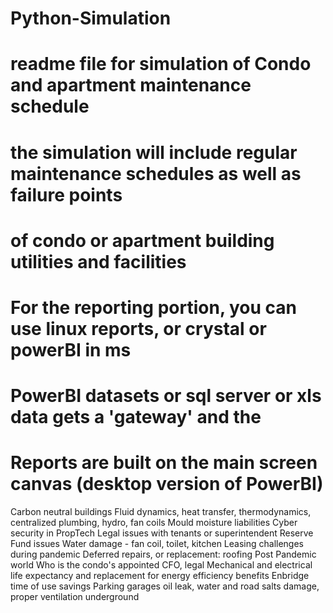 # Python-Simulation
# readme file for simulation of Condo and apartment maintenance schedule
# the simulation will include regular maintenance schedules as well as failure points
# of condo or apartment building utilities and facilities
# For the reporting portion, you can use linux reports, or crystal or powerBI in ms
# PowerBI datasets or sql server or xls data gets a 'gateway' and the 
# Reports are built on the main screen canvas (desktop version of PowerBI) 
Carbon neutral buildings
Fluid dynamics, heat transfer, thermodynamics, centralized plumbing, hydro, fan coils
Mould moisture liabilities
Cyber security in PropTech
Legal issues with tenants or superintendent
Reserve Fund issues
Water damage - fan coil, toilet, kitchen
Leasing challenges during pandemic
Deferred repairs, or replacement: roofing
Post Pandemic world
Who is the condo's appointed CFO, legal
Mechanical and electrical life expectancy and replacement for energy efficiency benefits
Enbridge time of use savings
Parking garages oil leak, water and road salts damage, proper ventilation underground
